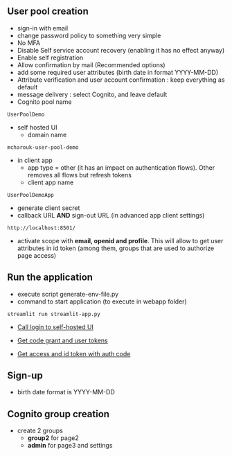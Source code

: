 ## User pool creation

* sign-in with email
* change password policy to something very simple
* No MFA
* Disable Self service account recovery (enabling it has no effect anyway)
* Enable self registration
* Allow confirmation by mail (Recommended options)
* add some required user attributes (birth date in format YYYY-MM-DD)
* Attribute verification and user account confirmation : keep everything as default
* message delivery : select Cognito, and leave default
* Cognito pool name

```
UserPoolDemo
```

* self hosted UI
  * domain name
```
mcharouk-user-pool-demo
```

* in client app
  * app type  = other (it has an impact on authentication flows). Other removes all flows but refresh tokens
  * client app name
 ```
 UserPoolDemoApp
 ``` 
  * generate client secret
   * callback URL **AND** sign-out URL (in advanced app client settings)
```
http://localhost:8501/
```
  
  * activate scope with **email, openid and profile**. This will allow to get user attributes in id token (among them, groups that are used to authorize page access)


## Run the application

* execute script generate-env-file.py
* command to start application (to execute in webapp folder)

```
streamlit run streamlit-app.py
```

* [Call login to self-hosted UI](https://github.com/mcharouk/aws/blob/main/DevelopingOnAWS/Module_12/Cognito-UserPool/webapp/components/authenticate.py?plain=1#L210)

* [Get code grant and user tokens](https://github.com/mcharouk/aws/blob/main/DevelopingOnAWS/Module_12/Cognito-UserPool/webapp/components/authenticate.py?plain=1#L187)
* [Get access and id token with auth code](https://github.com/mcharouk/aws/blob/main/DevelopingOnAWS/Module_12/Cognito-UserPool/webapp/components/authenticate.py?plain=1#L74)



## Sign-up

* birth date format is YYYY-MM-DD

## Cognito group creation

* create 2 groups
  * **group2** for page2 
  * **admin** for page3 and settings
